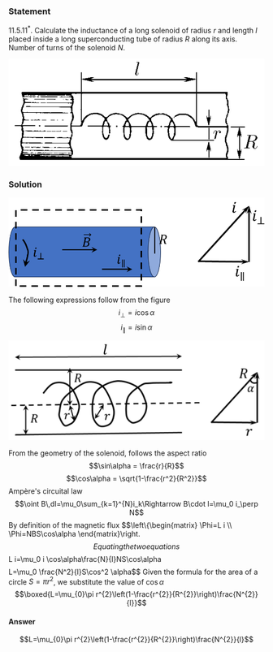 ###  Statement 

$11.5.11^*.$ Calculate the inductance of a long solenoid of radius $r$ and length $l$ placed inside a long superconducting tube of radius $R$ along its axis. Number of turns of the solenoid $N$. 

![ For problem $11.5.11^*$ |576x241, 34%](../../img/11.5.11/statement.png)

### Solution

![ Direction of currents inside the solenoid |931x325, 47%](../../img/11.5.11/draw1.png)

The following expressions follow from the figure $$i_\perp=i\cos\alpha$$ $$i_\parallel=i\sin\alpha$$ 

![ Geometry of the solenoid |1027x400, 47%](../../img/11.5.11/draw2.png)

From the geometry of the solenoid, follows the aspect ratio $$\sin\alpha = \frac{r}{R}$$ $$\cos\alpha = \sqrt{1-\frac{r^2}{R^2}}$$ Ampère's circuital law $$\oint B\,dl=\mu_0\sum_{k=1}^{N}i_k\Rightarrow B\cdot l=\mu_0 i_\perp N$$ By definition of the magnetic flux $$\left\\{\begin{matrix} \Phi=L i \\\ \Phi=NBS\cos\alpha \end{matrix}\right.$$ Equating the two equations $$L i=\mu_0 i \cos\alpha\frac{N}{l}NS\cos\alpha$$ $$L=\mu_0 \frac{N^2}{l}S\cos^2 \alpha$$ Given the formula for the area of a circle $S=\pi r^2$, we substitute the value of $\cos\alpha$ $$\boxed{L=\mu_{0}\pi r^{2}\left(1-\frac{r^{2}}{R^{2}}\right)\frac{N^{2}}{l}}$$ 

#### Answer

$$L=\mu_{0}\pi r^{2}\left(1-\frac{r^{2}}{R^{2}}\right)\frac{N^{2}}{l}$$ 
